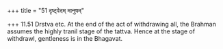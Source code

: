 +++
title = "51 दृष्ट्वेदम् मानुषम्"

+++
11.51 Drstva etc. At the end of the act of withdrawing all, the Brahman
assumes the highly tranil stage of the tattva. Hence at the stage of
withdrawl, gentleness is in the Bhagavat.
